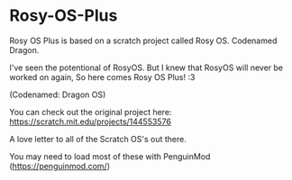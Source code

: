 # Rosy-OS-Plus

Rosy OS Plus is based on a scratch project called Rosy OS. Codenamed Dragon.

I've seen the potentional of RosyOS. But I knew that RosyOS will never be worked on again, So here comes Rosy OS Plus! :3

(Codenamed: Dragon OS)


You can check out the original project here: https://scratch.mit.edu/projects/144553576

A love letter to all of the Scratch OS's out there. 

You may need to load most of these with PenguinMod (https://penguinmod.com/)
